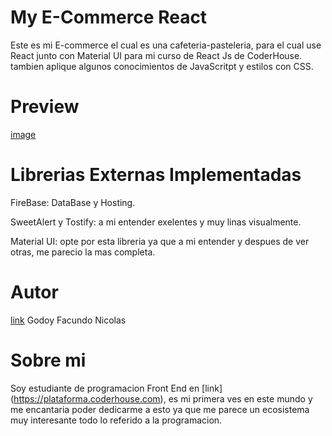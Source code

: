 # My E-Commerce React

Este es mi E-commerce el cual es una cafeteria-pasteleria, para el cual use React junto con Material UI para mi curso de React Js de CoderHouse. tambien aplique algunos conocimientos de JavaScritpt y estilos con CSS.

# Preview

[image](...)

# Librerias Externas Implementadas

FireBase: DataBase y Hosting.

SweetAlert y Tostify: a mi entender exelentes y muy linas visualmente.

Material UI: opte por esta libreria ya que a mi entender y despues de ver otras, me parecio la mas completa.

# Autor

[link](https://github.com/facuGodoy) Godoy Facundo Nicolas

# Sobre mi 

Soy estudiante de programacion Front End en [link] (https://plataforma.coderhouse.com), es mi primera ves en este mundo y me encantaria poder dedicarme a esto ya que me parece un ecosistema muy interesante todo lo referido a la programacion.